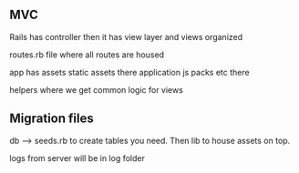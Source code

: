 ## MVC
Rails has controller
then it has view layer
and views organized 

routes.rb file
  where all routes are housed

app has assets
  static assets there
  application js
  packs etc there

helpers where we get common logic for views

## Migration files
db --> seeds.rb to create tables you need. Then lib to house assets on top.

logs from server will be in log folder


